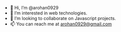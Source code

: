 - 👋 Hi, I’m @arohan0929
- 👀 I’m interested in web technologies.
- 💞️ I’m looking to collaborate on Javascript projects.
- 📫 You can reach me at arohan0929@gmail.com
